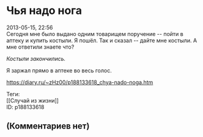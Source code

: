 Чья надо нога
=============

  
2013-05-15, 22:56  
 Сегодня мне было выдано одним товарищем поручение -- пойти в аптеку и купить костыли. Я пошёл. Так и сказал -- дайте мне костыли. А мне ответили знаете что?   
   
  *Костыли закончились.*    
   
 Я заржал прямо в аптеке во весь голос.   
  
<https://diary.ru/~zHz00/p188133618_chya-nado-noga.htm>  
  
Теги:  
[[Случай из жизни]]  
ID: p188133618  


(Комментариев нет)
------------------